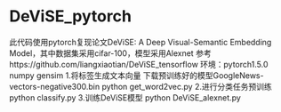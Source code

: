 # DeViSE_pytorch
此代码使用pytorch复现论文DeViSE: A Deep Visual-Semantic Embedding Model，其中数据集采用cifar-100，模型采用Alexnet
参考https://github.com/liangxiaotian/DeViSE_tensorflow
环境：pytorch1.5.0  numpy  gensim
1.将标签生成文本向量
下载预训练好的模型GoogleNews-vectors-negative300.bin
python get_word2vec.py
2.进行分类任务预训练
python classify.py
3.训练DeViSE模型
python DeViSE_alexnet.py
